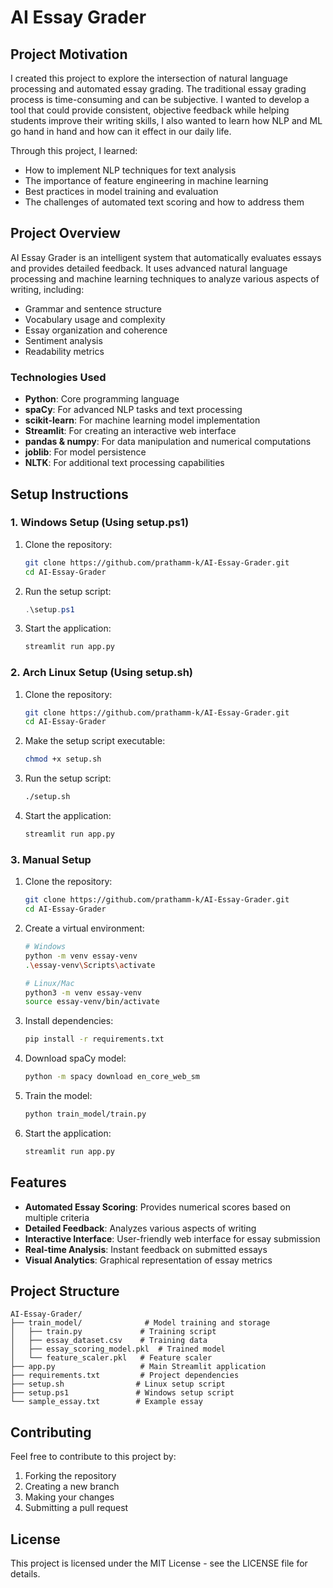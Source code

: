 # AI Essay Grader

## Project Motivation
I created this project to explore the intersection of natural language processing and automated essay grading. The traditional essay grading process is time-consuming and can be subjective. I wanted to develop a tool that could provide consistent, objective feedback while helping students improve their writing skills, I also wanted to learn how NLP and ML go hand in hand and how can it effect in our daily life.

Through this project, I learned:
- How to implement NLP techniques for text analysis
- The importance of feature engineering in machine learning
- Best practices in model training and evaluation
- The challenges of automated text scoring and how to address them

## Project Overview
AI Essay Grader is an intelligent system that automatically evaluates essays and provides detailed feedback. It uses advanced natural language processing and machine learning techniques to analyze various aspects of writing, including:

- Grammar and sentence structure
- Vocabulary usage and complexity
- Essay organization and coherence
- Sentiment analysis
- Readability metrics

### Technologies Used
- **Python**: Core programming language
- **spaCy**: For advanced NLP tasks and text processing
- **scikit-learn**: For machine learning model implementation
- **Streamlit**: For creating an interactive web interface
- **pandas & numpy**: For data manipulation and numerical computations
- **joblib**: For model persistence
- **NLTK**: For additional text processing capabilities

## Setup Instructions

### 1. Windows Setup (Using setup.ps1)
1. Clone the repository:
   ```bash
   git clone https://github.com/prathamm-k/AI-Essay-Grader.git
   cd AI-Essay-Grader
   ```
2. Run the setup script:
   ```powershell
   .\setup.ps1
   ```
3. Start the application:
   ```bash
   streamlit run app.py
   ```

### 2. Arch Linux Setup (Using setup.sh)
1. Clone the repository:
   ```bash
   git clone https://github.com/prathamm-k/AI-Essay-Grader.git
   cd AI-Essay-Grader
   ```
2. Make the setup script executable:
   ```bash
   chmod +x setup.sh
   ```
3. Run the setup script:
   ```bash
   ./setup.sh
   ```
4. Start the application:
   ```bash
   streamlit run app.py
   ```

### 3. Manual Setup
1. Clone the repository:
   ```bash
   git clone https://github.com/prathamm-k/AI-Essay-Grader.git
   cd AI-Essay-Grader
   ```
2. Create a virtual environment:
   ```bash
   # Windows
   python -m venv essay-venv
   .\essay-venv\Scripts\activate

   # Linux/Mac
   python3 -m venv essay-venv
   source essay-venv/bin/activate
   ```
3. Install dependencies:
   ```bash
   pip install -r requirements.txt
   ```
4. Download spaCy model:
   ```bash
   python -m spacy download en_core_web_sm
   ```
5. Train the model:
   ```bash
   python train_model/train.py
   ```
6. Start the application:
   ```bash
   streamlit run app.py
   ```

## Features
- **Automated Essay Scoring**: Provides numerical scores based on multiple criteria
- **Detailed Feedback**: Analyzes various aspects of writing
- **Interactive Interface**: User-friendly web interface for essay submission
- **Real-time Analysis**: Instant feedback on submitted essays
- **Visual Analytics**: Graphical representation of essay metrics

## Project Structure
```
AI-Essay-Grader/
├── train_model/              # Model training and storage
│   ├── train.py             # Training script
│   ├── essay_dataset.csv    # Training data
│   ├── essay_scoring_model.pkl  # Trained model
│   └── feature_scaler.pkl   # Feature scaler
├── app.py                   # Main Streamlit application
├── requirements.txt         # Project dependencies
├── setup.sh                # Linux setup script
├── setup.ps1               # Windows setup script
└── sample_essay.txt        # Example essay
```

## Contributing
Feel free to contribute to this project by:
1. Forking the repository
2. Creating a new branch
3. Making your changes
4. Submitting a pull request

## License
This project is licensed under the MIT License - see the LICENSE file for details.
